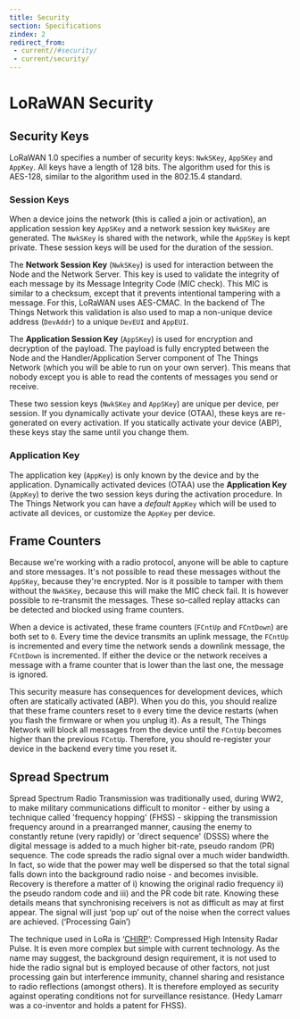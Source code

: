 ```yaml
---
title: Security
section: Specifications
zindex: 2
redirect_from:
 - current//#security/
 - current/security/
---
```


# LoRaWAN Security

## Security Keys

LoRaWAN 1.0 specifies a number of security keys: `NwkSKey`, `AppSKey` and `AppKey`. All keys have a length of 128 bits.
The algorithm used for this is AES-128, similar to the algorithm used in the 802.15.4 standard.

### Session Keys

When a device joins the network (this is called a join or activation), an application session key `AppSKey` and a network session key `NwkSKey` are generated. The `NwkSKey` is shared with the network, while the `AppSKey` is kept private. These session keys will be used for the duration of the session.

The **Network Session Key** (`NwkSKey`) is used for interaction between the Node and the Network Server. This key is used to validate the integrity of each message by its Message Integrity Code (MIC check). This MIC is similar to a checksum, except that it prevents intentional tampering with a message. For this, LoRaWAN uses AES-CMAC. In the backend of The Things Network this validation is also used to map a non-unique device address (`DevAddr`) to a unique `DevEUI` and `AppEUI`.

The **Application Session Key** (`AppSKey`) is used for encryption and decryption of the payload. The payload is fully encrypted between the Node and the Handler/Application Server component of The Things Network (which you will be able to run on your own server). This means that nobody except you is able to read the contents of messages you send or receive.

These two session keys (`NwkSKey` and `AppSKey`) are unique per device, per session. If you dynamically activate your device (OTAA), these keys are re-generated on every activation. If you statically activate your device (ABP), these keys stay the same until you change them.

### Application Key

The application key (`AppKey`) is only known by the device and by the application. Dynamically activated devices (OTAA) use the **Application Key** (`AppKey`) to derive the two session keys during the activation procedure. In The Things Network you can have a _default_ `AppKey` which will be used to activate all devices, or customize the `AppKey` per device.

## Frame Counters

Because we're working with a radio protocol, anyone will be able to capture and store messages. It's not possible to read these messages without the `AppSKey`, because they're encrypted. Nor is it possible to tamper with them without the `NwkSKey`, because this will make the MIC check fail. It is however possible to re-transmit the messages. These so-called replay attacks can be detected and blocked using frame counters.

When a device is activated, these frame counters (`FCntUp` and `FCntDown`) are both set to `0`. Every time the device transmits an uplink message, the `FCntUp` is incremented and every time the network sends a downlink message, the `FCntDown` is incremented. If either the device or the network receives a message with a frame counter that is lower than the last one, the message is ignored.

This security measure has consequences for development devices, which often are statically activated (ABP). When you do this, you should realize that these frame counters reset to `0` every time the device restarts (when you flash the firmware or when you unplug it). As a result, The Things Network will block all messages from the device until the `FCntUp` becomes higher than the previous `FCntUp`. Therefore, you should re-register your device in the backend every time you reset it.

## Spread Spectrum

Spread Spectrum Radio Transmission was traditionally used, during WW2, to make military communications difficult to monitor - either by using a technique called 'frequency hopping' (FHSS) - skipping the transmission frequency around in a prearranged manner, causing the enemy to constantly retune (very rapidly) or 'direct sequence' (DSSS) where the digital message is added to a much higher bit-rate, pseudo random (PR) sequence.  The code spreads the radio signal over a much wider bandwidth.  In fact, so wide that the power may well be dispersed so that the total signal falls down into the background radio noise - and becomes invisible.  Recovery is therefore a matter of i) knowing the original radio frequency ii) the pseudo random code and iii) and the PR code bit rate.  Knowing these details means that synchronising receivers is not as difficult as may at first appear.  The signal will just ‘pop up’ out of the noise when the correct values are achieved. (‘Processing Gain’)

The technique used in LoRa is ‘[CHIRP](https://youtu.be/dxYY097QNs0)’: Compressed High Intensity Radar Pulse.  It is even more complex but simple with current technology. As the name may suggest, the background design requirement, it is not used to hide the radio signal but is employed because of other factors, not just processing gain but interference immunity, channel sharing and resistance to radio reflections (amongst others).  It is therefore employed as security against operating conditions not for surveillance resistance. (Hedy Lamarr was a co-inventor and holds a patent for FHSS).